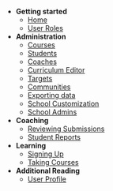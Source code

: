- **Getting started**
  - [Home](/)
  - [User Roles](/user_roles.md)
- **Administration**
  - [Courses](/courses.md)
  - [Students](/students.md)
  - [Coaches](/coaches.md)
  - [Curriculum Editor](/curriculum_editor.md)
  - [Targets](targets.md)
  - [Communities](/communities.md)
  - [Exporting data](/exporting_data.md)
  - [School Customization](/school_customization.md)
  - [School Admins](/school_admins.md)
- **Coaching**
  - [Reviewing Submissions](/reviewing_submissions.md)
  - [Student Reports](/student_reports.md)
- **Learning**
  - [Signing Up](/signing_up.md)
  - [Taking Courses](/taking_courses.md)
- **Additional Reading**
  - [User Profile](/user_profile.md)
